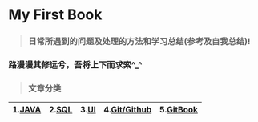 # My First Book

> ### **日常所遇到的问题及处理的方法和学习总结\(参考及自我总结\)!**

### 路漫漫其修远兮，吾将上下而求索^\_^

> ### 文章分类

| 1.[JAVA](#) | 2.[SQL](#) | 3.[UI](/ui.md) | 4.[Git/Github](#) | 5.[GitBook](/gitbook.md) |
| :--- | :--- | :--- | :--- | :--- |





